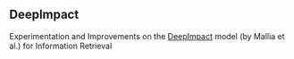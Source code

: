 ## DeepImpact

Experimentation and Improvements on the [DeepImpact](https://arxiv.org/pdf/2104.12016.pdf) model (by Mallia et al.) for
Information Retrieval